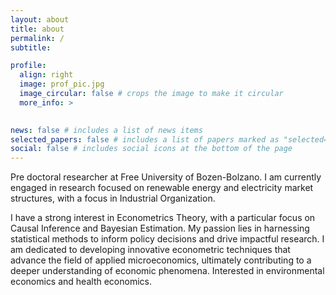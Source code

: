 ```yaml
---
layout: about
title: about
permalink: /
subtitle: 

profile:
  align: right
  image: prof_pic.jpg
  image_circular: false # crops the image to make it circular
  more_info: >
    

news: false # includes a list of news items
selected_papers: false # includes a list of papers marked as "selected={true}"
social: false # includes social icons at the bottom of the page
---
```


Pre doctoral researcher at Free University of Bozen-Bolzano. I am currently engaged in research focused on renewable energy and electricity market structures, with a focus in Industrial Organization. 

I have a strong interest in Econometrics Theory, with a particular focus on Causal Inference and Bayesian Estimation. My passion lies in harnessing statistical methods to inform policy decisions and drive impactful research. I am dedicated to developing innovative econometric techniques that advance the field of applied microeconomics, ultimately contributing to a deeper understanding of economic phenomena. Interested in environmental economics and health economics. 
